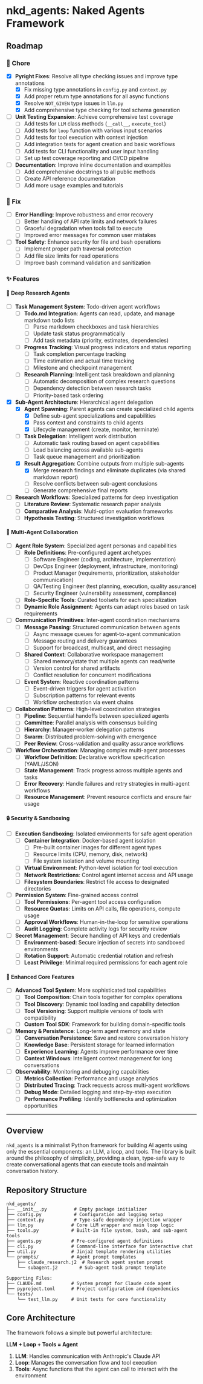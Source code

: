 # nkd_agents: Naked Agents Framework

## Roadmap

### 🔧 Chore
- [x] **Pyright Fixes**: Resolve all type checking issues and improve type annotations
  - [x] Fix missing type annotations in `config.py` and `context.py`
  - [x] Add proper return type annotations for all async functions
  - [x] Resolve `NOT_GIVEN` type issues in `llm.py`
  - [x] Add comprehensive type checking for tool schema generation
- [ ] **Unit Testing Expansion**: Achieve comprehensive test coverage
  - [ ] Add tests for `LLM` class methods (`__call__`, `execute_tool`)
  - [ ] Add tests for `loop` function with various input scenarios
  - [ ] Add tests for tool execution with context injection
  - [ ] Add integration tests for agent creation and basic workflows
  - [ ] Add tests for CLI functionality and user input handling
  - [ ] Set up test coverage reporting and CI/CD pipeline
- [ ] **Documentation**: Improve inline documentation and exampitles
  - [ ] Add comprehensive docstrings to all public methods
  - [ ] Create API reference documentation
  - [ ] Add more usage examples and tutorials

### 🐛 Fix
- [ ] **Error Handling**: Improve robustness and error recovery
  - [ ] Better handling of API rate limits and network failures
  - [ ] Graceful degradation when tools fail to execute
  - [ ] Improved error messages for common user mistakes
- [ ] **Tool Safety**: Enhance security for file and bash operations
  - [ ] Implement proper path traversal protection
  - [ ] Add file size limits for read operations
  - [ ] Improve bash command validation and sanitization

### ✨ Features

#### 🔬 Deep Research Agents
- [ ] **Task Management System**: Todo-driven agent workflows
  - [ ] **Todo.md Integration**: Agents can read, update, and manage markdown todo lists
    - [ ] Parse markdown checkboxes and task hierarchies
    - [ ] Update task status programmatically
    - [ ] Add task metadata (priority, estimates, dependencies)
  - [ ] **Progress Tracking**: Visual progress indicators and status reporting
    - [ ] Task completion percentage tracking
    - [ ] Time estimation and actual time tracking
    - [ ] Milestone and checkpoint management
  - [ ] **Research Planning**: Intelligent task breakdown and planning
    - [ ] Automatic decomposition of complex research questions
    - [ ] Dependency detection between research tasks
    - [ ] Priority-based task ordering

- [x] **Sub-Agent Architecture**: Hierarchical agent delegation
  - [x] **Agent Spawning**: Parent agents can create specialized child agents
    - [x] Define sub-agent specializations and capabilities
    - [x] Pass context and constraints to child agents
    - [x] Lifecycle management (create, monitor, terminate)
  - [ ] **Task Delegation**: Intelligent work distribution
    - [ ] Automatic task routing based on agent capabilities
    - [ ] Load balancing across available sub-agents
    - [ ] Task queue management and prioritization
  - [x] **Result Aggregation**: Combine outputs from multiple sub-agents
    - [x] Merge research findings and eliminate duplicates (via shared markdown report)
    - [ ] Resolve conflicts between sub-agent conclusions
    - [ ] Generate comprehensive final reports

- [ ] **Research Workflows**: Specialized patterns for deep investigation
  - [ ] **Literature Review**: Systematic research paper analysis
  - [ ] **Comparative Analysis**: Multi-option evaluation frameworks
  - [ ] **Hypothesis Testing**: Structured investigation workflows

#### 👥 Multi-Agent Collaboration
- [ ] **Agent Role System**: Specialized agent personas and capabilities
  - [ ] **Role Definitions**: Pre-configured agent archetypes
    - [ ] Software Engineer (coding, architecture, implementation)
    - [ ] DevOps Engineer (deployment, infrastructure, monitoring)
    - [ ] Product Manager (requirements, prioritization, stakeholder communication)
    - [ ] QA/Testing Engineer (test planning, execution, quality assurance)
    - [ ] Security Engineer (vulnerability assessment, compliance)
  - [ ] **Role-Specific Tools**: Curated toolsets for each specialization
  - [ ] **Dynamic Role Assignment**: Agents can adapt roles based on task requirements

- [ ] **Communication Primitives**: Inter-agent coordination mechanisms
  - [ ] **Message Passing**: Structured communication between agents
    - [ ] Async message queues for agent-to-agent communication
    - [ ] Message routing and delivery guarantees
    - [ ] Support for broadcast, multicast, and direct messaging
  - [ ] **Shared Context**: Collaborative workspace management
    - [ ] Shared memory/state that multiple agents can read/write
    - [ ] Version control for shared artifacts
    - [ ] Conflict resolution for concurrent modifications
  - [ ] **Event System**: Reactive coordination patterns
    - [ ] Event-driven triggers for agent activation
    - [ ] Subscription patterns for relevant events
    - [ ] Workflow orchestration via event chains

- [ ] **Collaboration Patterns**: High-level coordination strategies
  - [ ] **Pipeline**: Sequential handoffs between specialized agents
  - [ ] **Committee**: Parallel analysis with consensus building
  - [ ] **Hierarchy**: Manager-worker delegation patterns
  - [ ] **Swarm**: Distributed problem-solving with emergence
  - [ ] **Peer Review**: Cross-validation and quality assurance workflows

- [ ] **Workflow Orchestration**: Managing complex multi-agent processes
  - [ ] **Workflow Definition**: Declarative workflow specification (YAML/JSON)
  - [ ] **State Management**: Track progress across multiple agents and tasks
  - [ ] **Error Recovery**: Handle failures and retry strategies in multi-agent workflows
  - [ ] **Resource Management**: Prevent resource conflicts and ensure fair usage

#### 🔒 Security & Sandboxing
- [ ] **Execution Sandboxing**: Isolated environments for safe agent operation
  - [ ] **Container Integration**: Docker-based agent isolation
    - [ ] Pre-built container images for different agent types
    - [ ] Resource limits (CPU, memory, disk, network)
    - [ ] File system isolation and volume mounting
  - [ ] **Virtual Environment**: Python-level isolation for tool execution
  - [ ] **Network Restrictions**: Control agent internet access and API usage
  - [ ] **Filesystem Boundaries**: Restrict file access to designated directories

- [ ] **Permission System**: Fine-grained access control
  - [ ] **Tool Permissions**: Per-agent tool access configuration
  - [ ] **Resource Quotas**: Limits on API calls, file operations, compute usage
  - [ ] **Approval Workflows**: Human-in-the-loop for sensitive operations
  - [ ] **Audit Logging**: Complete activity logs for security review

- [ ] **Secret Management**: Secure handling of API keys and credentials
  - [ ] **Environment-based**: Secure injection of secrets into sandboxed environments
  - [ ] **Rotation Support**: Automatic credential rotation and refresh
  - [ ] **Least Privilege**: Minimal required permissions for each agent role

#### 🎯 Enhanced Core Features
- [ ] **Advanced Tool System**: More sophisticated tool capabilities
  - [ ] **Tool Composition**: Chain tools together for complex operations
  - [ ] **Tool Discovery**: Dynamic tool loading and capability detection
  - [ ] **Tool Versioning**: Support multiple versions of tools with compatibility
  - [ ] **Custom Tool SDK**: Framework for building domain-specific tools

- [ ] **Memory & Persistence**: Long-term agent memory and state
  - [ ] **Conversation Persistence**: Save and restore conversation history
  - [ ] **Knowledge Base**: Persistent storage for learned information
  - [ ] **Experience Learning**: Agents improve performance over time
  - [ ] **Context Windows**: Intelligent context management for long conversations

- [ ] **Observability**: Monitoring and debugging capabilities
  - [ ] **Metrics Collection**: Performance and usage analytics
  - [ ] **Distributed Tracing**: Track requests across multi-agent workflows
  - [ ] **Debug Mode**: Detailed logging and step-by-step execution
  - [ ] **Performance Profiling**: Identify bottlenecks and optimization opportunities

---

## Overview

`nkd_agents` is a minimalist Python framework for building AI agents using only the essential components: an LLM, a loop, and tools. The library is built around the philosophy of simplicity, providing a clean, type-safe way to create conversational agents that can execute tools and maintain conversation history.

## Repository Structure

```
nkd_agents/
├── __init__.py          # Empty package initializer
├── config.py            # Configuration and logging setup
├── context.py           # Type-safe dependency injection wrapper
├── llm.py              # Core LLM wrapper and main loop logic
├── tools.py            # Built-in file system, bash, and sub-agent tools
├── agents.py           # Pre-configured agent definitions
├── cli.py              # Command-line interface for interactive chat
├── util.py             # Jinja2 template rendering utilities
└── prompts/            # Agent prompt templates
    ├── claude_research.j2  # Research agent system prompt
    └── subagent.j2        # Sub-agent task prompt template

Supporting Files:
├── CLAUDE.md           # System prompt for Claude code agent
├── pyproject.toml      # Project configuration and dependencies
└── tests/
    └── test_llm.py     # Unit tests for core functionality
```

## Core Architecture

The framework follows a simple but powerful architecture:

**LLM + Loop + Tools = Agent**

1. **LLM**: Handles communication with Anthropic's Claude API
2. **Loop**: Manages the conversation flow and tool execution
3. **Tools**: Async functions that the agent can call to interact with the environment